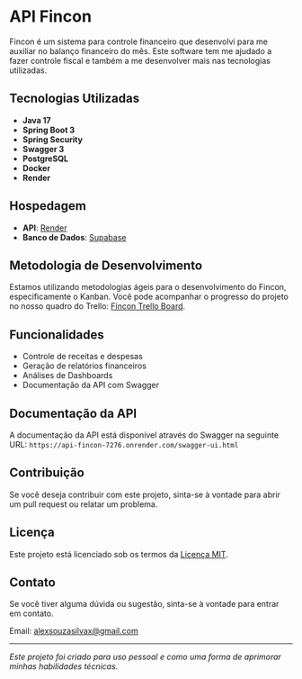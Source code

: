 # API Fincon

Fincon é um sistema para controle financeiro que desenvolvi para me auxiliar no balanço financeiro do mês. Este software tem me ajudado a fazer controle fiscal e também a me desenvolver mais nas tecnologias utilizadas.

## Tecnologias Utilizadas

- **Java 17**
- **Spring Boot 3**
- **Spring Security**
- **Swagger 3**
- **PostgreSQL**
- **Docker**
- **Render**

## Hospedagem

- **API**: [Render](https://api-fincon-7276.onrender.com/)
- **Banco de Dados**: [Supabase](https://supabase.com/)

## Metodologia de Desenvolvimento

Estamos utilizando metodologias ágeis para o desenvolvimento do Fincon, especificamente o Kanban. Você pode acompanhar o progresso do projeto no nosso quadro do Trello: [Fincon Trello Board](https://trello.com/b/RUn63nJg/fincon).

## Funcionalidades

- Controle de receitas e despesas
- Geração de relatórios financeiros
- Análises de Dashboards
- Documentação da API com Swagger

## Documentação da API

A documentação da API está disponível através do Swagger na seguinte URL: `https://api-fincon-7276.onrender.com/swagger-ui.html`

## Contribuição

Se você deseja contribuir com este projeto, sinta-se à vontade para abrir um pull request ou relatar um problema.

## Licença

Este projeto está licenciado sob os termos da [Licença MIT](LICENSE).

## Contato

Se você tiver alguma dúvida ou sugestão, sinta-se à vontade para entrar em contato.

Email: alexsouzasilvax@gmail.com

---

_Este projeto foi criado para uso pessoal e como uma forma de aprimorar minhas habilidades técnicas._
